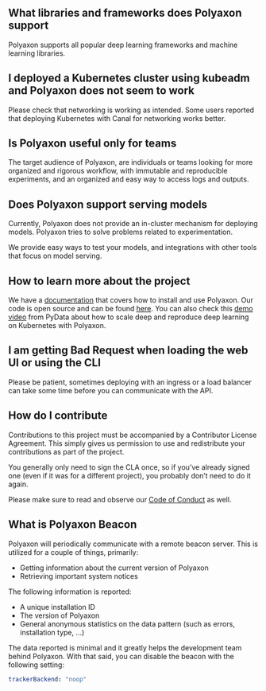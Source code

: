 ## What libraries and frameworks does Polyaxon support

Polyaxon supports all popular deep learning frameworks and machine learning libraries.

## I deployed a Kubernetes cluster using kubeadm and Polyaxon does not seem to work

Please check that networking is working as intended.
Some users reported that deploying Kubernetes with Canal for networking works better.

## Is Polyaxon useful only for teams

The target audience of Polyaxon, are individuals or teams looking for more organized and rigorous workflow,
with immutable and reproducible experiments, and an organized and easy way to access logs and outputs.

## Does Polyaxon support serving models

Currently, Polyaxon does not provide an in-cluster mechanism for deploying models.
Polyaxon tries to solve problems related to experimentation.

We provide easy ways to test your models, and integrations with other tools that focus on model serving.

## How to learn more about the project

We have a [documentation](https://docs.polyaxon.com/) that covers how to install and use Polyaxon.
Our code is open source and can be found [here](https://docs.polyaxon.com/).
You can also check this [demo video](https://www.youtube.com/watch?v=Iexwrka_hys)
from PyData about how to scale deep and reproduce deep learning on Kubernetes with Polyaxon.

## I am getting Bad Request when loading the web UI or using the CLI

Please be patient, sometimes deploying with an ingress or a load balancer
can take some time before you can communicate with the API.


## How do I contribute

Contributions to this project must be accompanied by a Contributor License Agreement.
This simply gives us permission to use and redistribute your contributions as part of the project.

You generally only need to sign the CLA once,
so if you’ve already signed one (even if it was for a different project),
you probably don’t need to do it again.

Please make sure to read and observe our [Code of Conduct](https://github.com/polyaxon/polyaxon/blob/master/CODE_OF_CONDUCT.md) as well.

## What is Polyaxon Beacon

Polyaxon will periodically communicate with a remote beacon server.
This is utilized for a couple of things, primarily:

 * Getting information about the current version of Polyaxon
 * Retrieving important system notices

The following information is reported:

 * A unique installation ID
 * The version of Polyaxon
 * General anonymous statistics on the data pattern (such as errors, installation type, ...)

The data reported is minimal and it greatly helps the development team behind Polyaxon.
With that said, you can disable the beacon with the following setting:

```yaml
trackerBackend: "noop"
```


